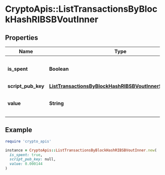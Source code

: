 # CryptoApis::ListTransactionsByBlockHashRIBSBVoutInner

## Properties

| Name | Type | Description | Notes |
| ---- | ---- | ----------- | ----- |
| **is_spent** | **Boolean** | Defines whether the output is spent or not. |  |
| **script_pub_key** | [**ListTransactionsByBlockHashRIBSBVoutInnerScriptPubKey**](ListTransactionsByBlockHashRIBSBVoutInnerScriptPubKey.md) |  |  |
| **value** | **String** | Represents the sent/received amount. |  |

## Example

```ruby
require 'crypto_apis'

instance = CryptoApis::ListTransactionsByBlockHashRIBSBVoutInner.new(
  is_spent: true,
  script_pub_key: null,
  value: 0.000144
)
```


